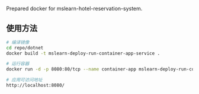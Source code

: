 Prepared docker for mslearn-hotel-reservation-system.

## 使用方法

``` bash
# 编译镜像
cd repo/dotnet
docker build -t mslearn-deploy-run-container-app-service .

# 运行容器
docker run -d -p 8080:80/tcp --name container-app mslearn-deploy-run-container-app-service

# 应用可访问地址
http://localhost:8080/
```